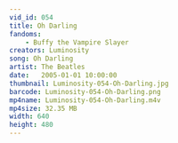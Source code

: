 ```yaml
---
vid_id: 054
title: Oh Darling
fandoms:
    - Buffy the Vampire Slayer
creators: Luminosity
song: Oh Darling
artist: The Beatles
date:   2005-01-01 10:00:00
thumbnail: Luminosity-054-Oh-Darling.jpg
barcode: Luminosity-054-Oh-Darling.png
mp4name: Luminosity-054-Oh-Darling.m4v
mp4size: 32.35 MB
width: 640
height: 480
---
```



